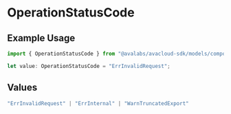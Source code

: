 # OperationStatusCode

## Example Usage

```typescript
import { OperationStatusCode } from "@avalabs/avacloud-sdk/models/components";

let value: OperationStatusCode = "ErrInvalidRequest";
```

## Values

```typescript
"ErrInvalidRequest" | "ErrInternal" | "WarnTruncatedExport"
```